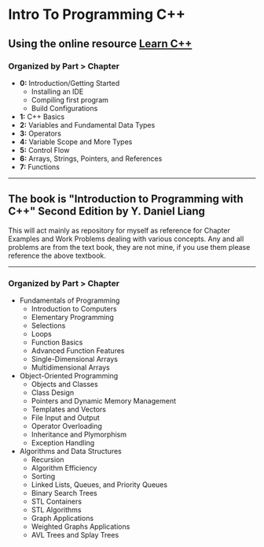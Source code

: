 # Intro To Programming C++

## Using the online resource [Learn C++](https://www.learncpp.com)

### Organized by Part > Chapter

* __0:__ Introduction/Getting Started
    + Installing an IDE
    + Compiling first program
    + Build Configurations
* __1:__ C++ Basics
* __2:__ Variables and Fundamental Data Types
* __3:__ Operators
* __4:__ Variable Scope and More Types
* __5:__ Control Flow
* __6:__ Arrays, Strings, Pointers, and References
* __7:__ Functions

---

## The book is "Introduction to Programming with C++" Second Edition by Y. Daniel Liang

This will act mainly as repository for myself as reference for Chapter Examples and Work Problems dealing with various
concepts. Any and all problems are from the text book, they are not mine, if you use them please reference the above
textbook.

---
### Organized by Part > Chapter

* Fundamentals of Programming
    + Introduction to Computers
    + Elementary Programming
    + Selections
    + Loops
    + Function Basics
    + Advanced Function Features
    + Single-Dimensional Arrays
    + Multidimensional Arrays
* Object-Oriented Programming
    + Objects and Classes
    + Class Design
    + Pointers and Dynamic Memory Management
    + Templates and Vectors
    + File Input and Output
    + Operator Overloading
    + Inheritance and Plymorphism
    + Exception Handling
* Algorithms and Data Structures
    + Recursion
    + Algorithm Efficiency
    + Sorting
    + Linked Lists, Queues, and Priority Queues
    + Binary Search Trees
    + STL Containers
    + STL Algorithms
    + Graph Applications
    + Weighted Graphs Applications
    + AVL Trees and Splay Trees
